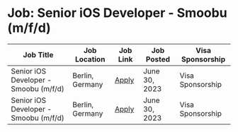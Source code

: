 # Job: Senior iOS Developer - Smoobu (m/f/d)

| Job Title | Job Location | Job Link | Job Posted | Visa Sponsorship |
| --- | --- | --- | --- | --- |
| Senior iOS Developer - Smoobu (m/f/d) | Berlin, Germany | [Apply](https://www.linkedin.com/jobs/view/3643825948) | June 30, 2023 | Visa Sponsorship |
| Senior iOS Developer - Smoobu (m/f/d) | Berlin, Germany | [Apply](https://www.linkedin.com/jobs/view/3643825948) | June 30, 2023 | Visa Sponsorship |
